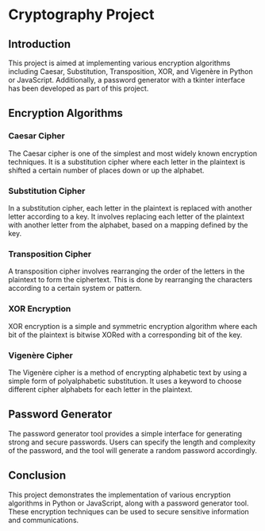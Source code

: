 # Cryptography Project

## Introduction

This project is aimed at implementing various encryption algorithms including Caesar, Substitution, Transposition, XOR, and Vigenère in Python or JavaScript. Additionally, a password generator with a tkinter interface has been developed as part of this project.

## Encryption Algorithms

### Caesar Cipher

The Caesar cipher is one of the simplest and most widely known encryption techniques. It is a substitution cipher where each letter in the plaintext is shifted a certain number of places down or up the alphabet.

### Substitution Cipher

In a substitution cipher, each letter in the plaintext is replaced with another letter according to a key. It involves replacing each letter of the plaintext with another letter from the alphabet, based on a mapping defined by the key.

### Transposition Cipher

A transposition cipher involves rearranging the order of the letters in the plaintext to form the ciphertext. This is done by rearranging the characters according to a certain system or pattern.

### XOR Encryption

XOR encryption is a simple and symmetric encryption algorithm where each bit of the plaintext is bitwise XORed with a corresponding bit of the key.

### Vigenère Cipher

The Vigenère cipher is a method of encrypting alphabetic text by using a simple form of polyalphabetic substitution. It uses a keyword to choose different cipher alphabets for each letter in the plaintext.

## Password Generator

The password generator tool provides a simple interface for generating strong and secure passwords. Users can specify the length and complexity of the password, and the tool will generate a random password accordingly.

## Conclusion

This project demonstrates the implementation of various encryption algorithms in Python or JavaScript, along with a password generator tool. These encryption techniques can be used to secure sensitive information and communications.

